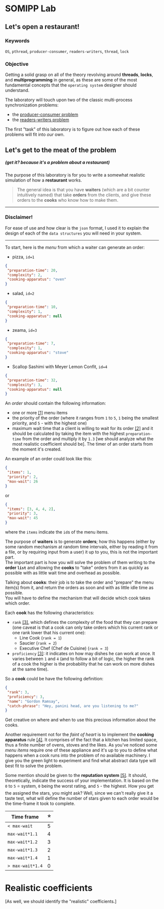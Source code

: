# SOMIPP Lab
## Let's open a restaurant!

### Keywords
`OS`, `pthread`, `producer-consumer`, `readers-writers`, `thread`, `lock`

### Objective
Getting a solid grasp on all of the theory revolving around **threads**, **locks**, and **multiprogramming** in general, as these are some of the most fundamental concepts that the `operating system` designer should understand.

The laboratory will touch upon two of the classic multi-process synchronization problems:
- the [producer-consumer problem](https://en.wikipedia.org/wiki/Producer–consumer_problem)
- the [readers-writers problem](https://en.wikipedia.org/wiki/Readers–writers_problem)

The first "task" of this laboratory is to figure out how each of these problems will fit into *our* own.

## Let's get to the meat of the problem
##### (get it? because it's a problem about a restaurant)
The purpose of this laboratory is for you to write a somewhat realistic simulation of how a **restaurant** works. <br/>
> The general idea is that you have **waiters** (which are a bit counter intuitively named) that take **orders** from the clients, and give these orders to the **cooks** who know how to make them. <br/>

----
### Disclaimer!

For ease of use and how clear is the `json` format, I used it to explain the design of each of the `data structures` you will need in your system.

----

To start, here is the *menu* from which a waiter can generate an order:
- pizza, `id=1`
```json
{
 "preparation-time": 20,
 "complexity": 2,
 "cooking-apparatus": "oven"
}
```
- salad, `id=2`
```json
{
 "preparation-time": 10,
 "complexity": 1,
 "cooking-apparatus": null
}
```
- zeama, `id=3`
```json
{
 "preparation-time": 7,
 "complexity": 1,
 "cooking-apparatus": "stove"
}
```
- Scallop Sashimi with Meyer Lemon Confit, `id=4`
```json
{
 "preparation-time": 32,
 "complexity": 3,
 "cooking-apparatus": null
}
```

An *order* should contain the following information:
- one or more [[1]]() menu items
- the priority of the order (where it ranges from `1` to `5`, `1` being the smallest priority, and `5` -  with the highest one)
- maximum wait time that a client is willing to wait for its order [[2]]() and it should be calculated by taking the item with the highest `preparation-time` from the order and multiply it by `1.3` [we should analyze what the most realistic coefficient should be]. The timer of an order starts from the moment it's created.

An example of an order could look like this:
```json
{
 "items": 1,
 "priority": 2,
 "max-wait": 26
}
```

or

```json
{
 "items": [3, 4, 4, 2],
 "priority": 3,
 "max-wait": 45
}
```

where the `items` indicate the `id`s of the menu items.

The purpose of **waiters** is to generate **orders**; how this happens (either by some random mechanism at random time intervals, either by reading it from a file, or by requiring input from a user) it up to you, this is not the important part. <br/>
The important part is how you will solve the problem of them writing to the **order `list`** and allowing the **cooks** to "take" orders from it as quickly as possible with as little wait time and overhead as possible.

Talking about **cooks**: their job is to take the order and "prepare" the menu item(s) from it, and return the orders as soon and with as little idle time as possible. <br/>
You will have to define the mechanism that will decide which cook takes which order.

Each **cook** has the following characteristics:
- `rank` [[3]](), which defines the complexity of the food that they can prepare (one caveat is that a cook can only take orders which his current rank or one rank lower that his current one):
  - Line Cook (`rank = 1`)
  - Saucier (`rank = 2`) 
  - Executive Chef (Chef de Cuisine) (`rank = 3`)
- `proficiency` [[3]](): it indicates on how may dishes he can work at once. It varies between `1` and `4` (and to follow a bit of logic, the higher the rank of a cook the higher is the probability that he can work on more dishes at the same time).

So a **cook** could be have the following definition:
```json
{
 "rank": 3,
 "proficiency": 3,
 "name": "Gordon Ramsay",
 "catch-phrase": "Hey, panini head, are you listening to me?"
}
```
Get creative on where and when to use this precious information about the cooks.

Another requirement not for the *faint of heart* is to implement the **cooking apparatus** rule [[4]](). It comprises of the fact that a kitchen has limited space, thus a finite number of ovens, stoves and the likes.
As you've noticed some *menu items* require one of these appliance and it's up to you to define what happens when a cook runs into the problem of no available machinery. I give you the green light to experiment and find what abstract data type will best fit to solve the problem.

Some mention should be given to the **reputation system** [[5]](#realistic-coefficients). It should, theoretically, indicate the success of your implementation.
It is based on the `0` to `5` :star: system, `0` being the worst rating, and `5` - the highest. How you get the assigned the stars, you might ask? Well, since we can't really give it a taste test, what will define the number of stars given to each order would be the time-frame it took to complete.

| Time frame       | :star: |
|------------------|--------|
| `< max-wait`     | 5      |
| `max-wait*1.1`   | 4      |
| `max-wait*1.2`   | 3      |
| `max-wait*1.3`   | 2      |
| `max-wait*1.4`   | 1      |
| `> max-wait*1.4` | 0      |



# Realistic coefficients
[As well, we should identify the "realistic" coefficients.]


